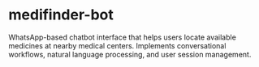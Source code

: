 # medifinder-bot
WhatsApp-based chatbot interface that helps users locate available medicines at nearby medical centers. Implements conversational workflows, natural language processing, and user session management.
